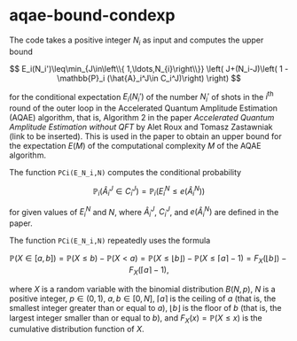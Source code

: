 # aqae-bound-condexp

The code takes a positive integer $N_{i}$ as input and computes the upper
bound

$$ E_i(N_i')\leq\min_{J\in\left\\{ 1,\ldots,N_{i}\right\\}} 
\left( J+(N_i-J)\left(  1 - \mathbb{P}_i (\hat{A}_i^J\in C_i^J)\right)  \right) $$

for the conditional expectation $E_i(N_i')$ of the number
$N_i'$ of shots in the $i^\text{th}$ round of the outer loop in the
Accelerated Quantum Amplitude Estimation (AQAE) algorithm, that is,
Algorithm 2 in the paper *Accelerated Quantum Amplitude Estimation
without QFT* by Alet Roux and Tomasz Zastawniak (link to be inserted). This is used in the paper to
obtain an upper bound for the expectation $E(M)$ of the computational complexity $M$ of the AQAE algorithm.

The function `PCi(E_N_i,N)` computes the conditional probability

$$ \mathbb{P}_i(\hat{A}_i^J\in C_i^J)=\mathbb{P}_i(E_i^N\leq e(\hat{A}_i^N)) $$

for given values of $E_i^N$ and $N$, where $\hat{A}_i^J$, $C_i^J$,
and $e(\hat{A}_i^N)$ are defined in the paper.

The function `PCi(E_N_i,N)` repeatedly uses the formula

$$ \mathbb{P} (X \in [a,b] ) = \mathbb{P} (X \leq b) - \mathbb{P} (X < a) = \mathbb{P}(X\leq\left\lfloor b\right\rfloor ) - \mathbb{P}(X\leq\left\lceil a\right\rceil -1) =F_{X}(\left\lfloor b\right\rfloor )-F_{X}(\left\lceil a\right\rceil -1),$$

where $X$ is a random variable with the binomial distribution $B(N,p)$, $N$ is
a positive integer, $p\in(0,1)$, $a,b\in[0,N]$, $\left\lceil
a\right\rceil$ is the ceiling of $a$ (that is, the smallest integer greater
than or equal to $a$), $\left\lfloor b\right\rfloor$ is the floor of $b$
(that is, the largest integer smaller than or equal to $b$), and
$F_{X}(x)=\mathbb{P}(X\leq x)$ is the cumulative distribution function of $X$.
